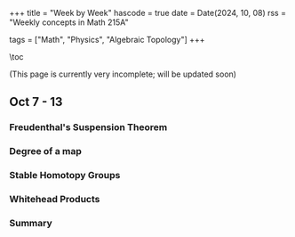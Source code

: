 +++
title = "Week by Week"
hascode = true
date = Date(2024, 10, 08)
rss = "Weekly concepts in Math 215A"

tags = ["Math", "Physics", "Algebraic Topology"]
+++

\toc 

(This page is currently very incomplete; will be updated soon)


## Oct 7 - 13

### Freudenthal's Suspension Theorem

### Degree of a map

### Stable Homotopy Groups

### Whitehead Products

### Summary